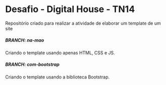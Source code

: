 # Desafio - Digital House - TN14
Repositório criado para realizar a atividade de elaborar um template de um site

##### **BRANCH: na-mao**

Criando o template usando apenas HTML, CSS e JS.

##### **BRANCH: com-bootstrap**

Criando o template usando a biblioteca Bootstrap.


